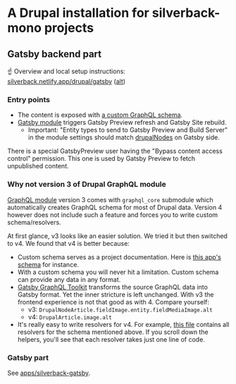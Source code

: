 # A Drupal installation for silverback-mono projects

## Gatsby backend part

☝️ Overview and local setup instructions: [silverback.netlify.app/drupal/gatsby](https://silverback.netlify.app/drupal/gatsby) ([alt](../silverback-website/docs/drupal/gatsby.mdx))

### Entry points

- The content is exposed with [a custom GraphQL schema](./web/modules/custom/silverback_gatsby).
- [Gatsby module](https://www.drupal.org/project/gatsby) triggers Gatsby Preview refresh and Gatsby Site rebuild.
  - Important: "Entity types to send to Gatsby Preview and Build Server" in the module settings should match [drupalNodes](../silverback-gatsby/src/gatsby-node-helpers/drupal-nodes.ts) on Gatsby side.

There is a special GatsbyPreview user having the "Bypass content access control" permission. This one is used by Gatsby Preview to fetch unpublished content.

### Why not version 3 of Drupal GraphQL module

[GraphQL module](https://www.drupal.org/project/graphql) version 3 comes with `graphql_core` submodule which automatically creates GraphQL schema for most of Drupal data. Version 4 however does not include such a feature and forces you to write custom schema/resolvers.

At first glance, v3 looks like an easier solution. We tried it but then switched to v4. We found that v4 is better because:

- Custom schema serves as a project documentation. Here is [this app's schema](./web/modules/custom/silverback_gatsby/graphql/silverback_gatsby.graphqls) for instance.
- With a custom schema you will never hit a limitation. Custom schema can provide any data in any format.
- [Gatsby GraphQL Toolkit](https://github.com/gatsbyjs/gatsby-graphql-toolkit) transforms the source GraphQL data into Gatsby format. Yet the inner stricture is left unchanged. With v3 the frontend experience is not that good as with 4. Compare yourself:
  - v3: `DrupalNodeArticle.fieldImage.entity.fieldMediaImage.alt`
  - v4: `DrupalArticle.image.alt`
- It's really easy to write resolvers for v4. For example, [this file](./web/modules/custom/silverback_gatsby/src/Plugin/GraphQL/Schema/SilverbackGatsbySchema.php) contains all resolvers for the schema mentioned above. If you scroll down the helpers, you'll see that each resolver takes just one line of code.

### Gatsby part

See [apps/silverback-gatsby](../silverback-gatsby).
